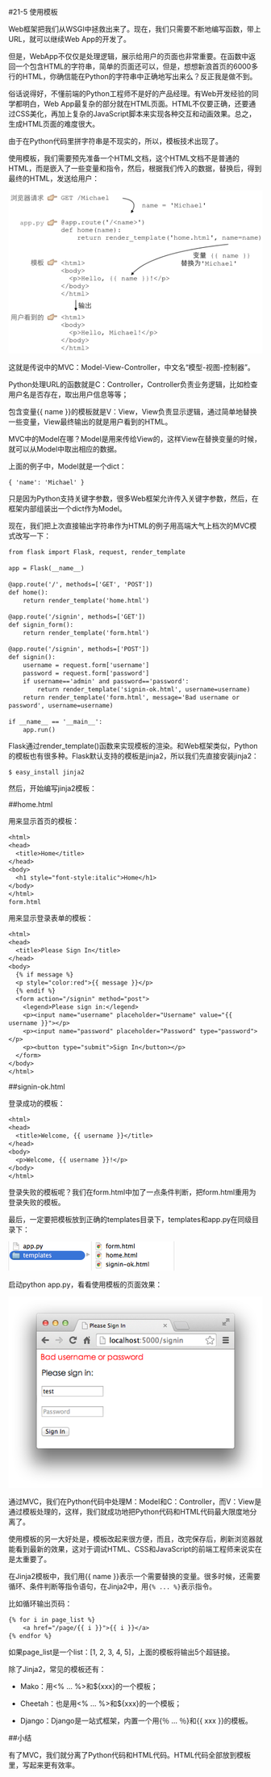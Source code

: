 #21-5 使用模板

Web框架把我们从WSGI中拯救出来了。现在，我们只需要不断地编写函数，带上URL，就可以继续Web App的开发了。

但是，WebApp不仅仅是处理逻辑，展示给用户的页面也非常重要。在函数中返回一个包含HTML的字符串，简单的页面还可以，但是，想想新浪首页的6000多行的HTML，你确信能在Python的字符串中正确地写出来么？反正我是做不到。

俗话说得好，不懂前端的Python工程师不是好的产品经理。有Web开发经验的同学都明白，Web App最复杂的部分就在HTML页面。HTML不仅要正确，还要通过CSS美化，再加上复杂的JavaScript脚本来实现各种交互和动画效果。总之，生成HTML页面的难度很大。

由于在Python代码里拼字符串是不现实的，所以，模板技术出现了。

使用模板，我们需要预先准备一个HTML文档，这个HTML文档不是普通的HTML，而是嵌入了一些变量和指令，然后，根据我们传入的数据，替换后，得到最终的HTML，发送给用户：

![mvc-seq](../image/chapter21/21-5-1.jpg)

这就是传说中的MVC：Model-View-Controller，中文名“模型-视图-控制器”。

Python处理URL的函数就是C：Controller，Controller负责业务逻辑，比如检查用户名是否存在，取出用户信息等等；

包含变量{{ name }}的模板就是V：View，View负责显示逻辑，通过简单地替换一些变量，View最终输出的就是用户看到的HTML。

MVC中的Model在哪？Model是用来传给View的，这样View在替换变量的时候，就可以从Model中取出相应的数据。

上面的例子中，Model就是一个dict：

	{ 'name': 'Michael' }
只是因为Python支持关键字参数，很多Web框架允许传入关键字参数，然后，在框架内部组装出一个dict作为Model。

现在，我们把上次直接输出字符串作为HTML的例子用高端大气上档次的MVC模式改写一下：

	from flask import Flask, request, render_template
	
	app = Flask(__name__)
	
	@app.route('/', methods=['GET', 'POST'])
	def home():
	    return render_template('home.html')
	
	@app.route('/signin', methods=['GET'])
	def signin_form():
	    return render_template('form.html')
	
	@app.route('/signin', methods=['POST'])
	def signin():
	    username = request.form['username']
	    password = request.form['password']
	    if username=='admin' and password=='password':
	        return render_template('signin-ok.html', username=username)
	    return render_template('form.html', message='Bad username or password', username=username)
	
	if __name__ == '__main__':
	    app.run()
Flask通过render_template()函数来实现模板的渲染。和Web框架类似，Python的模板也有很多种。Flask默认支持的模板是jinja2，所以我们先直接安装jinja2：

	$ easy_install jinja2
然后，开始编写jinja2模板：

##home.html

用来显示首页的模板：

	<html>
	<head>
	  <title>Home</title>
	</head>
	<body>
	  <h1 style="font-style:italic">Home</h1>
	</body>
	</html>
	form.html

用来显示登录表单的模板：

	<html>
	<head>
	  <title>Please Sign In</title>
	</head>
	<body>
	  {% if message %}
	  <p style="color:red">{{ message }}</p>
	  {% endif %}
	  <form action="/signin" method="post">
	    <legend>Please sign in:</legend>
	    <p><input name="username" placeholder="Username" value="{{ username }}"></p>
	    <p><input name="password" placeholder="Password" type="password"></p>
	    <p><button type="submit">Sign In</button></p>
	  </form>
	</body>
	</html>

##signin-ok.html

登录成功的模板：

	<html>
	<head>
	  <title>Welcome, {{ username }}</title>
	</head>
	<body>
	  <p>Welcome, {{ username }}!</p>
	</body>
	</html>
登录失败的模板呢？我们在form.html中加了一点条件判断，把form.html重用为登录失败的模板。

最后，一定要把模板放到正确的templates目录下，templates和app.py在同级目录下：

![mvc-dir](../image/chapter21/21-5-2.jpg)

启动python app.py，看看使用模板的页面效果：

![mvc-form](../image/chapter21/21-5-3.jpg)

通过MVC，我们在Python代码中处理M：Model和C：Controller，而V：View是通过模板处理的，这样，我们就成功地把Python代码和HTML代码最大限度地分离了。

使用模板的另一大好处是，模板改起来很方便，而且，改完保存后，刷新浏览器就能看到最新的效果，这对于调试HTML、CSS和JavaScript的前端工程师来说实在是太重要了。

在Jinja2模板中，我们用{{ name }}表示一个需要替换的变量。很多时候，还需要循环、条件判断等指令语句，在Jinja2中，用`{% ... %}`表示指令。

比如循环输出页码：

	{% for i in page_list %}
	    <a href="/page/{{ i }}">{{ i }}</a>
	{% endfor %}

如果page_list是一个list：[1, 2, 3, 4, 5]，上面的模板将输出5个超链接。

除了Jinja2，常见的模板还有：

- Mako：用<% ... %>和${xxx}的一个模板；

- Cheetah：也是用<% ... %>和${xxx}的一个模板；

- Django：Django是一站式框架，内置一个用{％ ... ％}和{{ xxx }}的模板。

##小结

有了MVC，我们就分离了Python代码和HTML代码。HTML代码全部放到模板里，写起来更有效率。